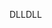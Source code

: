 <span data-ttu-id="e70a8-101">DLL</span><span class="sxs-lookup"><span data-stu-id="e70a8-101">DLL</span></span>